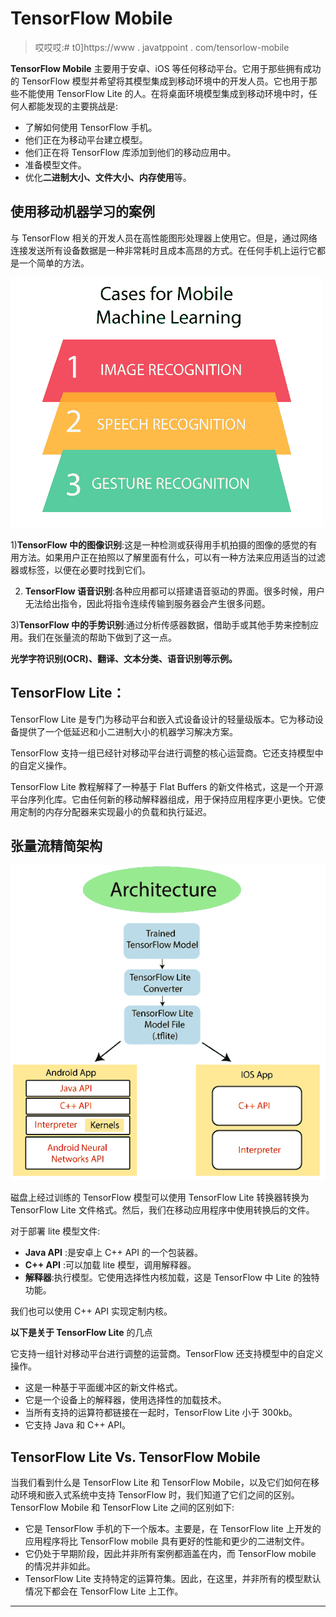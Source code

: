 # TensorFlow Mobile

> 哎哎哎:# t0]https://www . javatppoint . com/tensorlow-mobile

**TensorFlow Mobile** 主要用于安卓、iOS 等任何移动平台。它用于那些拥有成功的 TensorFlow 模型并希望将其模型集成到移动环境中的开发人员。它也用于那些不能使用 TensorFlow Lite 的人。在将桌面环境模型集成到移动环境中时，任何人都能发现的主要挑战是:

*   了解如何使用 TensorFlow 手机。
*   他们正在为移动平台建立模型。
*   他们正在将 TensorFlow 库添加到他们的移动应用中。
*   准备模型文件。
*   优化**二进制大小、文件大小、内存使用**等。

## 使用移动机器学习的案例

与 TensorFlow 相关的开发人员在高性能图形处理器上使用它。但是，通过网络连接发送所有设备数据是一种非常耗时且成本高昂的方式。在任何手机上运行它都是一个简单的方法。

![TensorFlow Mobile](img/d00f0e6d3dc5381ccd2615d79c883285.png)

1)**TensorFlow 中的图像识别**:这是一种检测或获得用手机拍摄的图像的感觉的有用方法。如果用户正在拍照以了解里面有什么，可以有一种方法来应用适当的过滤器或标签，以便在必要时找到它们。

2) **TensorFlow 语音识别**:各种应用都可以搭建语音驱动的界面。很多时候，用户无法给出指令，因此将指令连续传输到服务器会产生很多问题。

3)**TensorFlow 中的手势识别**:通过分析传感器数据，借助手或其他手势来控制应用。我们在张量流的帮助下做到了这一点。

**光学字符识别(OCR)、翻译、文本分类、语音识别等示例。**

## TensorFlow Lite：

TensorFlow Lite 是专门为移动平台和嵌入式设备设计的轻量级版本。它为移动设备提供了一个低延迟和小二进制大小的机器学习解决方案。

TensorFlow 支持一组已经针对移动平台进行调整的核心运营商。它还支持模型中的自定义操作。

TensorFlow Lite 教程解释了一种基于 Flat Buffers 的新文件格式，这是一个开源平台序列化库。它由任何新的移动解释器组成，用于保持应用程序更小更快。它使用定制的内存分配器来实现最小的负载和执行延迟。

## 张量流精简架构

![TensorFlow Mobile 1](img/f9f208a6911696f580ee2348332a4a7c.png)

磁盘上经过训练的 TensorFlow 模型可以使用 TensorFlow Lite 转换器转换为 TensorFlow Lite 文件格式。然后，我们在移动应用程序中使用转换后的文件。

对于部署 lite 模型文件:

*   **Java API** :是安卓上 C++ API 的一个包装器。
*   **C++ API** :可以加载 lite 模型，调用解释器。
*   **解释器**:执行模型。它使用选择性内核加载，这是 TensorFlow 中 Lite 的独特功能。

我们也可以使用 C++ API 实现定制内核。

**以下是关于 TensorFlow Lite** 的几点

它支持一组针对移动平台进行调整的运营商。TensorFlow 还支持模型中的自定义操作。

*   这是一种基于平面缓冲区的新文件格式。
*   它是一个设备上的解释器，使用选择性的加载技术。
*   当所有支持的运算符都链接在一起时，TensorFlow Lite 小于 300kb。
*   它支持 Java 和 C++ API。

## TensorFlow Lite Vs. TensorFlow Mobile

当我们看到什么是 TensorFlow Lite 和 TensorFlow Mobile，以及它们如何在移动环境和嵌入式系统中支持 TensorFlow 时，我们知道了它们之间的区别。TensorFlow Mobile 和 TensorFlow Lite 之间的区别如下:

*   它是 TensorFlow 手机的下一个版本。主要是，在 TensorFlow lite 上开发的应用程序将比 TensorFlow mobile 具有更好的性能和更少的二进制文件。
*   它仍处于早期阶段，因此并非所有案例都涵盖在内，而 TensorFlow mobile 的情况并非如此。
*   TensorFlow Lite 支持特定的运算符集。因此，在这里，并非所有的模型默认情况下都会在 TensorFlow Lite 上工作。

* * *